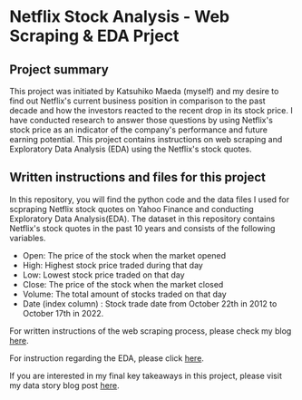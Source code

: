 # Netflix Stock Analysis - Web Scraping & EDA Prject

## Project summary
This project was initiated by Katsuhiko Maeda (myself) and my desire to find out Netflix's current business position in comparison to the past decade and how the investors reacted to the recent drop in its stock price. I have conducted research to answer those questions by using Netflix's stock price as an indicator of the company's performance and future earning potential. This project contains instructions on web scraping and Exploratory Data Analysis (EDA) using the Netflix's stock quotes. 

## Written instructions and files for this project
In this repository, you will find the python code and the data files I used for scpraping Netflix stock quotes on Yahoo Finance and conducting Exploratory Data Analysis(EDA). The dataset in this repository contains Netflix's stock quotes in the past 10 years and consists of the following variables.
* Open: The price of the stock when the market opened
* High: Highest stock price traded during that day
* Low: Lowest stock price traded on that day
* Close: The price of the stock when the market closed
* Volume: The total amount of stocks traded on that day
* Date (index column) : Stock trade date from October 22th in 2012 to October 17th in 2022.
<p></p>
For written instructions of the web scraping process, please check my blog <a href="hthttps://kattsun2525.github.io/stat386-projects/2022/10/21/Web-Scraping.html">here</a>.<p></p>
For instruction regarding the EDA, please click <a href="https://kattsun2525.github.io/stat386-projects/2022/11/22/Netflix-EDA.html">here</a>.<p></p>
If you are interested in my final key takeaways in this project, please visit my data story blog post <a href="https://kattsun2525.github.io/stat386-projects/2022/12/08/Netflix_Data_Story.html">here</a>.<p></p>
